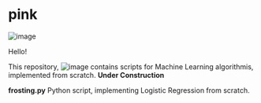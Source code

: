 # pink

![image](https://user-images.githubusercontent.com/122175565/211166182-fca1c35e-cd5e-4698-8441-8fd959a23855.png)

Hello!

This repository, ![image](https://user-images.githubusercontent.com/122175565/211167010-284f1870-ddea-406a-8030-cf3df5ca3478.png) contains scripts for Machine Learning algorithmis, implemented from scratch. 
**Under Construction**

**frosting.py** Python script, implementing Logistic Regression from scratch.













